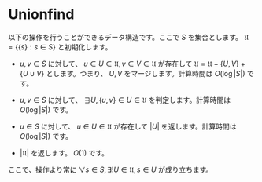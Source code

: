 # Unionfind

以下の操作を行うことができるデータ構造です。ここで $S$ を集合とします。 $\mathfrak{U} = \{ \{ s \} : s \in S \}$ と初期化します。


- $u, v \in S$ に対して、 $u \in U \in \mathfrak{U}, v \in V \in \mathfrak{U}$ が存在して $\mathfrak{U} = \mathfrak{U} - \{ U, V \} + \{ U \cup V \}$ とします。つまり、 $U, V$ をマージします。計算時間は $O(\log |S|)$ です。

- $u, v \in S$ に対して、 $\exists U, \{ u, v \} \in U \in \mathfrak{U}$ を判定します。計算時間は $O( \log |S| )$ です。

- $u \in S$ に対して、 $u \in U \in \mathfrak{U}$ が存在して $|U|$ を返します。計算時間は $O( \log |S| )$ です。

- $|\mathfrak{U}|$ を返します。 $O(1)$ です。

ここで、操作より常に $\forall s \in S, \exists! U \in \mathfrak{U}, s \in U$ が成り立ちます。
